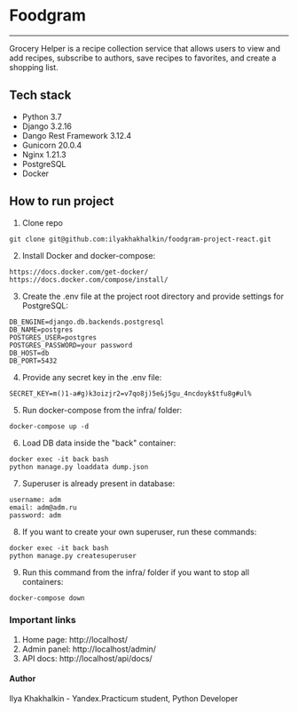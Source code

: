# Foodgram
---

Grocery Helper is a recipe collection service that allows users to view and add recipes, subscribe to authors, save recipes to favorites, and create a shopping list.


## Tech stack
- Python 3.7
- Django 3.2.16
- Dango Rest Framework 3.12.4
- Gunicorn 20.0.4
- Nginx 1.21.3
- PostgreSQL
- Docker

## How to run project
1. Clone repo
```
git clone git@github.com:ilyakhakhalkin/foodgram-project-react.git
```
2. Install Docker and docker-compose:
```
https://docs.docker.com/get-docker/
https://docs.docker.com/compose/install/
```
3. Create the .env file at the project root directory and provide settings for PostgreSQL:
```
DB_ENGINE=django.db.backends.postgresql
DB_NAME=postgres
POSTGRES_USER=postgres
POSTGRES_PASSWORD=your password
DB_HOST=db
DB_PORT=5432
```
4. Provide any secret key in the .env file:
```
SECRET_KEY=m()1-a#g)k3oizjr2=v7qo8j)5e&j5gu_4ncdoyk$tfu8g#ul%
```
5. Run docker-compose from the infra/ folder:
```
docker-compose up -d
```
6. Load DB data inside the "back" container:
```
docker exec -it back bash
python manage.py loaddata dump.json
```
7. Superuser is already present in database:
```
username: adm
email: adm@adm.ru
password: adm
```
8. If you want to create your own superuser, run these commands:
```
docker exec -it back bash
python manage.py createsuperuser
```
9. Run this command from the infra/ folder if you want to stop all containers:
```
docker-compose down
```

### Important links
1. Home page: http://localhost/
2. Admin panel: http://localhost/admin/
3. API docs: http://localhost/api/docs/


#### Author
Ilya Khakhalkin - Yandex.Practicum student, Python Developer

